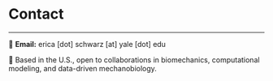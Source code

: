 # Contact

---

📧 **Email:** erica [dot] schwarz [at] yale [dot] edu

📍 Based in the U.S., open to collaborations in biomechanics, computational modeling, and data-driven mechanobiology.
